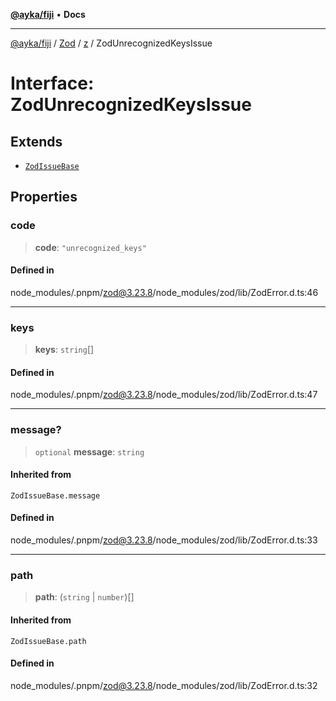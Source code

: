 [**@ayka/fiji**](../../../../../README.md) • **Docs**

***

[@ayka/fiji](../../../../../globals.md) / [Zod](../../../README.md) / [z](../README.md) / ZodUnrecognizedKeysIssue

# Interface: ZodUnrecognizedKeysIssue

## Extends

- [`ZodIssueBase`](../type-aliases/ZodIssueBase.md)

## Properties

### code

> **code**: `"unrecognized_keys"`

#### Defined in

node\_modules/.pnpm/zod@3.23.8/node\_modules/zod/lib/ZodError.d.ts:46

***

### keys

> **keys**: `string`[]

#### Defined in

node\_modules/.pnpm/zod@3.23.8/node\_modules/zod/lib/ZodError.d.ts:47

***

### message?

> `optional` **message**: `string`

#### Inherited from

`ZodIssueBase.message`

#### Defined in

node\_modules/.pnpm/zod@3.23.8/node\_modules/zod/lib/ZodError.d.ts:33

***

### path

> **path**: (`string` \| `number`)[]

#### Inherited from

`ZodIssueBase.path`

#### Defined in

node\_modules/.pnpm/zod@3.23.8/node\_modules/zod/lib/ZodError.d.ts:32
